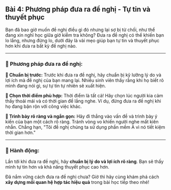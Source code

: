 ## Bài 4: Phương pháp đưa ra đề nghị - Tự tin và thuyết phục

Bạn đã bao giờ muốn đề nghị điều gì đó nhưng lại sợ bị từ chối, như thể đang xin nghỉ học giữa giờ kiểm tra không? Đưa ra đề nghị có thể khiến bạn lo lắng, nhưng đừng lo, dưới đây là vài mẹo giúp bạn tự tin và thuyết phục hơn khi đưa ra bất kỳ đề nghị nào.

---

### 📌 Phương pháp đưa ra đề nghị:

**🔹 Chuẩn bị trước:**
Trước khi đưa ra đề nghị, hãy chuẩn bị kỹ lưỡng lý do và lợi ích mà đề nghị của bạn mang lại. Nhiều sinh viên thấy rằng khi họ biết rõ mình đang nói gì, sự tự tin tự nhiên sẽ xuất hiện.

**🔹 Chọn thời điểm phù hợp:**
Thời điểm là tất cả! Hãy chọn lúc người kia cảm thấy thoải mái và có thời gian để lắng nghe. Ví dụ, đừng đưa ra đề nghị khi họ đang bận rộn với công việc khác.

**🔹 Trình bày rõ ràng và ngắn gọn:**
Hãy đi thẳng vào vấn đề và trình bày ý kiến của bạn một cách rõ ràng. Tránh vòng vo khiến người nghe mất kiên nhẫn. Chẳng hạn, "Tôi đề nghị chúng ta sử dụng phần mềm A vì nó tiết kiệm thời gian hơn."

---

### 🚀 Hành động:

Lần tới khi đưa ra đề nghị, hãy **chuẩn bị lý do và lợi ích rõ ràng**. Bạn sẽ thấy mình tự tin hơn và khả năng thuyết phục cao hơn.

Đã nắm vững cách đưa ra đề nghị chưa? Giờ thì hãy cùng khám phá cách **xây dựng mối quan hệ hợp tác hiệu quả** trong bài học tiếp theo nhé!
